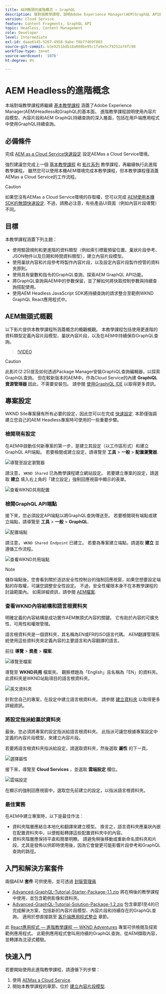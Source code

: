 ```yaml
---
title: AEM無頭的進階概念 — GraphQL
description: 端對端教學課程，說明Adobe Experience Manager(AEM)GraphQL API的進階概念。
version: Cloud Service
feature: Content Fragments, GraphQL API
topic: Headless, Content Management
role: Developer
level: Intermediate
exl-id: daae6145-5267-4958-9abe-f6b7f469f803
source-git-commit: b3e9251bdb18a008be95c1fa9e5c79252a74fc98
workflow-type: tm+mt
source-wordcount: '1076'
ht-degree: 0%

---
```


# AEM Headless的進階概念

本端對端教學課程將繼續 [基本教學課程](../multi-step/overview.md) 涵蓋了Adobe Experience Manager(AEM)Headless和GraphQL的基本面。 進階教學課程說明使用內容片段模型、內容片段和AEM GraphQL持續查詢的深入層面，包括在用戶端應用程式中使用GraphQL持續查詢。

## 必備條件

完成 [AEM as a Cloud Service快速設定](../quick-setup/cloud-service.md) 設定AEMas a Cloud Service環境。

強烈建議您完成上一個 [基本教學課程](../multi-step/overview.md) 和 [影片系列](../video-series/modeling-basics.md) 教學課程，再繼續執行此進階教學課程。 雖然您可以使用本機AEM環境完成本教學課程，但本教學課程僅涵蓋AEMas a Cloud Service的工作流程。

>[!CAUTION]
>
>如果您沒有AEMas a Cloud Service環境的存取權，您可以完成 [AEM使用本機SDK的無頭快速設定](https://experienceleague.adobe.com/docs/experience-manager-learn/getting-started-with-aem-headless/graphql/quick-setup/local-sdk.html). 不過，請務必注意，有些產品UI頁面（例如內容片段導覽）不同。



## 目標

本教學課程涵蓋下列主題：

* 使用驗證規則和更進階的資料類型（例如索引標籤預留位置、巢狀片段參考、JSON物件以及日期和時間資料類型），建立內容片段模型。
* 使用巢狀內容和片段參考時製作內容片段，以及設定內容片段製作控管的資料夾原則。
* 使用具有變數和指令的GraphQL查詢，探索AEM GraphQL API功能。
* 將GraphQL查詢與AEM中的參數保留，並了解如何將快取控制參數與持續查詢搭配使用。
* 使用AEM Headless JavaScript SDK將持續查詢的請求整合至範例WKND GraphQL React應用程式中。

## AEM無頭式概觀

以下影片提供本教學課程所涵蓋概念的概觀概觀。 本教學課程包括使用更進階的資料類型定義內容片段模型、巢狀內容片段，以及在AEM中持續保存GraphQL查詢。

>[!VIDEO](https://video.tv.adobe.com/v/340035?quality=12&learn=on)

>[!CAUTION]
>
>此影片(2:25)提及如何透過Package Manager安裝GraphiQL查詢編輯器，以探索GraphQL查詢。 但在較新版本的AEM中，作為Cloud Service的內建 **GraphiQL資源管理器** 因此，不需要安裝包。 請參閱 [使用GraphiQL IDE](https://experienceleague.adobe.com/docs/experience-manager-cloud-service/content/headless/graphql-api/graphiql-ide.html) 以取得更多資訊。


## 專案設定

WKND Site專案擁有所有必要的設定，因此您可以在完成 [快速設定](../quick-setup/cloud-service.md). 本節僅強調建立您自己的AEM Headless專案時可使用的一些重要步驟。


### 檢閱現有設定

在AEM中啟動任何新專案的第一步，是建立其設定（以工作區形式）和建立GraphQL API端點。 若要檢閱或建立設定，請導覽至 **工具** > **一般** > **配置瀏覽器**.

![導覽至設定瀏覽器](assets/overview/create-configuration.png)

請注意， `WKND Shared` 已為教學課程建立網站設定。 若要建立專案的設定，請選取 **建立** 填入右上角的「建立設定」強制回應視窗中顯示的表單。

![查看WKND共用配置](assets/overview/review-wknd-shared-configuration.png)

### 檢閱GraphQL API端點

接下來，您必須設定API端點以將GraphQL查詢傳送至。 若要檢閱現有端點或建立端點，請導覽至 **工具** > **一般** > **GraphQL**.

![配置端點](assets/overview/endpoints.png)

請注意， `WKND Shared Endpoint` 已建立。 若要為專案建立端點，請選取 **建立** 並遵循工作流程。

![查看WKND共用端點](assets/overview/review-wknd-shared-endpoint.png)

>[!NOTE]
>
> 儲存端點後，您會看到關於造訪安全性控制台的強制回應視窗，如果您想要設定端點的存取權，可讓您調整安全性設定。 不過，安全性權限本身不在本教學課程的討論範圍內。 如需詳細資訊，請參閱 [AEM檔案](https://experienceleague.adobe.com/docs/experience-manager-64/administering/security/security.html).

### 查看WKND內容結構和語言根資料夾

明確定義的內容結構是成功實作AEM無頭式內容的關鍵。 它有助於內容的可擴充性、可用性和權限管理。

語言根資料夾是一個資料夾，其名稱為EN或FR的ISO語言代碼。 AEM翻譯管理系統使用這些資料夾來定義內容的主要語言和內容翻譯的語言。

前往 **導覽** > **資產** > **檔案**.

![導覽至檔案](assets/overview/files.png)

導覽至 **WKND共用** 檔案夾。 觀察標題為「English」且名稱為「EN」的資料夾。 此資料夾是WKND站點項目的語言根資料夾。

![英文資料夾](assets/overview/english.png)

針對您自己的專案，在設定中建立語言根資料夾。 請參閱 [建立資料夾](/help/headless-tutorial/graphql/advanced-graphql/author-content-fragments.md#create-folders) 以取得更多詳細資訊。

### 將設定指派給巢狀資料夾

最後，您必須將專案的設定指派給語言根資料夾。 此指派可讓您根據專案設定中定義的內容片段模型，來建立內容片段。

若要將語言根資料夾指派給設定，請選取資料夾，然後選取 **屬性** 的下一頁。

![選擇屬性](assets/overview/properties.png)

接下來，導覽至 **Cloud Services** ，並選取 **雲端設定** 欄位。

![雲端設定](assets/overview/cloud-conf.png)

在顯示的強制回應視窗中，選取您先前建立的設定，以指派語言根資料夾。

### 最佳實務

在AEM中建立專案時，以下是最佳作法：

* 資料夾階層應結合本地化和翻譯來建立模型。 換言之，語言資料夾應巢狀內嵌在配置資料夾中，以便輕鬆轉譯這些配置資料夾中的內容。
* 資料夾階層應保持平直和簡單明瞭。 請避免稍後移動或重新命名資料夾和片段，尤其是發佈以供即時使用後，因為它會變更可能影響片段參考和GraphQL查詢的路徑。

## 入門和解決方案套件

兩個AEM **套件** 可供使用，並可透過 [封裝管理員](/help/headless-tutorial/graphql/advanced-graphql/author-content-fragments.md#sample-content)

* [Advanced-GraphQL-Tutorial-Starter-Package-1.1.zip](/help/headless-tutorial/graphql/advanced-graphql/assets/tutorial-files/Advanced-GraphQL-Tutorial-Starter-Package-1.1.zip) 將在稍後的教學課程中使用，並包含範例影像和資料夾。
* [Advanced-GraphQL-Tutorial-Solution-Package-1.2.zip](/help/headless-tutorial/graphql/advanced-graphql/assets/tutorial-files/Advanced-GraphQL-Tutorial-Solution-Package-1.2.zip) 包含章節1至4的已完成解決方案，包括新的內容片段模型、內容片段和持續存在的GraphQL查詢。 適用於想直接跳至 [客戶端應用程式整合](/help/headless-tutorial/graphql/advanced-graphql/client-application-integration.md) 章節。


此 [React應用程式 — 進階教學課程 — WKND Adventures](https://github.com/adobe/aem-guides-wknd-graphql/blob/main/advanced-tutorial/README.md) 專案可供檢閱及探索範例應用程式。 此範例應用程式會叫用持續的GraphQL查詢，從AEM擷取內容，並轉譯為沈浸式體驗。

## 快速入門

若要開始使用此進階教學課程，請遵循下列步驟：

1. 使用 [AEMas a Cloud Service](../quick-setup/cloud-service.md).
1. 開始本教學課程的章節，位於 [建立內容片段模型](/help/headless-tutorial/graphql/advanced-graphql/create-content-fragment-models.md).
